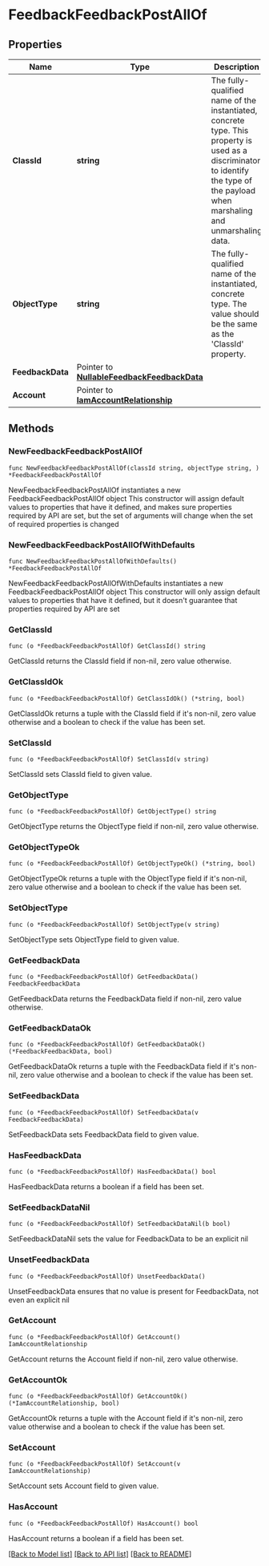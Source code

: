 # FeedbackFeedbackPostAllOf

## Properties

Name | Type | Description | Notes
------------ | ------------- | ------------- | -------------
**ClassId** | **string** | The fully-qualified name of the instantiated, concrete type. This property is used as a discriminator to identify the type of the payload when marshaling and unmarshaling data. | [default to "feedback.FeedbackPost"]
**ObjectType** | **string** | The fully-qualified name of the instantiated, concrete type. The value should be the same as the &#39;ClassId&#39; property. | [default to "feedback.FeedbackPost"]
**FeedbackData** | Pointer to [**NullableFeedbackFeedbackData**](feedback.FeedbackData.md) |  | [optional] 
**Account** | Pointer to [**IamAccountRelationship**](iam.Account.Relationship.md) |  | [optional] 

## Methods

### NewFeedbackFeedbackPostAllOf

`func NewFeedbackFeedbackPostAllOf(classId string, objectType string, ) *FeedbackFeedbackPostAllOf`

NewFeedbackFeedbackPostAllOf instantiates a new FeedbackFeedbackPostAllOf object
This constructor will assign default values to properties that have it defined,
and makes sure properties required by API are set, but the set of arguments
will change when the set of required properties is changed

### NewFeedbackFeedbackPostAllOfWithDefaults

`func NewFeedbackFeedbackPostAllOfWithDefaults() *FeedbackFeedbackPostAllOf`

NewFeedbackFeedbackPostAllOfWithDefaults instantiates a new FeedbackFeedbackPostAllOf object
This constructor will only assign default values to properties that have it defined,
but it doesn't guarantee that properties required by API are set

### GetClassId

`func (o *FeedbackFeedbackPostAllOf) GetClassId() string`

GetClassId returns the ClassId field if non-nil, zero value otherwise.

### GetClassIdOk

`func (o *FeedbackFeedbackPostAllOf) GetClassIdOk() (*string, bool)`

GetClassIdOk returns a tuple with the ClassId field if it's non-nil, zero value otherwise
and a boolean to check if the value has been set.

### SetClassId

`func (o *FeedbackFeedbackPostAllOf) SetClassId(v string)`

SetClassId sets ClassId field to given value.


### GetObjectType

`func (o *FeedbackFeedbackPostAllOf) GetObjectType() string`

GetObjectType returns the ObjectType field if non-nil, zero value otherwise.

### GetObjectTypeOk

`func (o *FeedbackFeedbackPostAllOf) GetObjectTypeOk() (*string, bool)`

GetObjectTypeOk returns a tuple with the ObjectType field if it's non-nil, zero value otherwise
and a boolean to check if the value has been set.

### SetObjectType

`func (o *FeedbackFeedbackPostAllOf) SetObjectType(v string)`

SetObjectType sets ObjectType field to given value.


### GetFeedbackData

`func (o *FeedbackFeedbackPostAllOf) GetFeedbackData() FeedbackFeedbackData`

GetFeedbackData returns the FeedbackData field if non-nil, zero value otherwise.

### GetFeedbackDataOk

`func (o *FeedbackFeedbackPostAllOf) GetFeedbackDataOk() (*FeedbackFeedbackData, bool)`

GetFeedbackDataOk returns a tuple with the FeedbackData field if it's non-nil, zero value otherwise
and a boolean to check if the value has been set.

### SetFeedbackData

`func (o *FeedbackFeedbackPostAllOf) SetFeedbackData(v FeedbackFeedbackData)`

SetFeedbackData sets FeedbackData field to given value.

### HasFeedbackData

`func (o *FeedbackFeedbackPostAllOf) HasFeedbackData() bool`

HasFeedbackData returns a boolean if a field has been set.

### SetFeedbackDataNil

`func (o *FeedbackFeedbackPostAllOf) SetFeedbackDataNil(b bool)`

 SetFeedbackDataNil sets the value for FeedbackData to be an explicit nil

### UnsetFeedbackData
`func (o *FeedbackFeedbackPostAllOf) UnsetFeedbackData()`

UnsetFeedbackData ensures that no value is present for FeedbackData, not even an explicit nil
### GetAccount

`func (o *FeedbackFeedbackPostAllOf) GetAccount() IamAccountRelationship`

GetAccount returns the Account field if non-nil, zero value otherwise.

### GetAccountOk

`func (o *FeedbackFeedbackPostAllOf) GetAccountOk() (*IamAccountRelationship, bool)`

GetAccountOk returns a tuple with the Account field if it's non-nil, zero value otherwise
and a boolean to check if the value has been set.

### SetAccount

`func (o *FeedbackFeedbackPostAllOf) SetAccount(v IamAccountRelationship)`

SetAccount sets Account field to given value.

### HasAccount

`func (o *FeedbackFeedbackPostAllOf) HasAccount() bool`

HasAccount returns a boolean if a field has been set.


[[Back to Model list]](../README.md#documentation-for-models) [[Back to API list]](../README.md#documentation-for-api-endpoints) [[Back to README]](../README.md)


